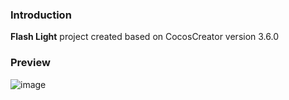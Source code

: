 ### Introduction
**Flash Light** project created based on CocosCreator version 3.6.0

### Preview
![image](../../../gif/202202/2022022402.gif)
